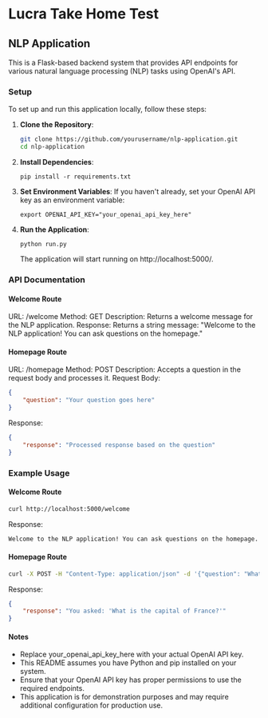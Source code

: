 # Lucra Take Home Test

## NLP Application

This is a Flask-based backend system that provides API endpoints for various natural language processing (NLP) tasks using OpenAI's API.

### Setup

To set up and run this application locally, follow these steps:

1. **Clone the Repository**:

   ```bash
   git clone https://github.com/yourusername/nlp-application.git
   cd nlp-application
   ```

2. **Install Dependencies**:

   ```
   pip install -r requirements.txt
   ```
   
3. **Set Environment Variables**:
   If you haven't already, set your OpenAI API key as an environment variable:

   ```
   export OPENAI_API_KEY="your_openai_api_key_here"
   ```
   
4. **Run the Application**:
   ```
   python run.py
   ```
   The application will start running on http://localhost:5000/.

### API Documentation
#### Welcome Route
URL: /welcome
Method: GET
Description: Returns a welcome message for the NLP application.
Response: Returns a string message: "Welcome to the NLP application! You can ask questions on the homepage."

#### Homepage Route
URL: /homepage
Method: POST
Description: Accepts a question in the request body and processes it.
Request Body:
```json
{
    "question": "Your question goes here"
}
```
Response:
```json
{
    "response": "Processed response based on the question"
}
```
### Example Usage
#### Welcome Route
```bash
curl http://localhost:5000/welcome
```

Response:
```bash
Welcome to the NLP application! You can ask questions on the homepage.
```

#### Homepage Route
```bash
curl -X POST -H "Content-Type: application/json" -d '{"question": "What is the capital of France?"}' http://localhost:5000/homepage
```

Response:
```json
{
    "response": "You asked: 'What is the capital of France?'"
}
```

#### Notes
- Replace your_openai_api_key_here with your actual OpenAI API key.
- This README assumes you have Python and pip installed on your system.
- Ensure that your OpenAI API key has proper permissions to use the required endpoints.
- This application is for demonstration purposes and may require additional configuration for production use.
